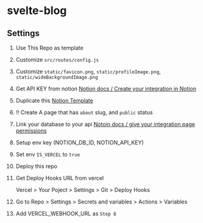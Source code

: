 # svelte-blog

## Settings

1. Use This Repo as template
2. Customize `src/routes/config.js`
3. Customize `static/favicon.png`, `static/profileImage.png`, `static/wideBackgroundImage.png`
4. Get API KEY from notion [Notion docs / Create your integration in Notion](https://developers.notion.com/docs/create-a-notion-integration#create-your-integration-in-notion)
5. Duplicate this [Notion Template](https://morethanmin.notion.site/12c38b5f459d4eb9a759f92fba6cea36?v=2e7962408e3842b2a1a801bf3546edda)
6. !! Create A page that has `about` slug, and `public` status
7. Link your database to your api [Notoin docs / give your integration page permissions](https://developers.notion.com/docs/create-a-notion-integration#give-your-integration-page-permissions)
8. Setup env key (NOTION_DB_ID, NOTION_API_KEY)
9. Set env `IS_VERCEL` to `true`
10. Deploy this repo
11. Get Deploy Hooks URL from vercel

    Vercel > Your Poject > Settings > Git > Deploy Hooks

12. Go to Repo > Settings > Secrets and variables > Actions > Variables
13. Add VERCEL_WEBHOOK_URL as `Step 8`
